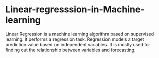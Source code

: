 # Linear-regresssion-in-Machine-learning
Linear Regression is a machine learning algorithm based on supervised learning. It performs a regression task. Regression models a target prediction value based on independent variables. It is mostly used for finding out the relationship between variables and forecasting.

